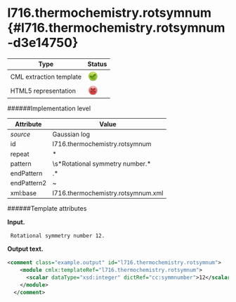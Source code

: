 # l716.thermochemistry.rotsymnum {#l716.thermochemistry.rotsymnum-d3e14750}


| Type                                                                                                                                                | Status                                                                                                                                              |
|----|----|
| CML extraction template                                                                                                                             | ![](/imgs/Total.png)                                                                                                                                |
| HTML5 representation                                                                                                                                | ![](/imgs/None.png)                                                                                                                                 |

######Implementation level

| Attribute                                                                                                                                           | Value                                                                                                                                               |
|----|----|
| *source*                                                                                                                                            | Gaussian log                                                                                                                                        |
| id                                                                                                                                                  | l716.thermochemistry.rotsymnum                                                                                                                      |
| repeat                                                                                                                                              | \*                                                                                                                                                  |
| pattern                                                                                                                                             | \\s\*Rotational symmetry number.\*                                                                                                                  |
| endPattern                                                                                                                                          | .\*                                                                                                                                                 |
| endPattern2                                                                                                                                         | \~                                                                                                                                                  |
| xml:base                                                                                                                                            | l716.thermochemistry.rotsymnum.xml                                                                                                                  |

######Template attributes

**Input.**

     Rotational symmetry number 12.
      

**Output text.**

```xml
<comment class="example.output" id="l716.thermochemistry.rotsymnum">
    <module cmlx:templateRef="l716.thermochemistry.rotsymnum">
      <scalar dataType="xsd:integer" dictRef="cc:symmnumber">12</scalar>
    </module>
  </comment>
```
